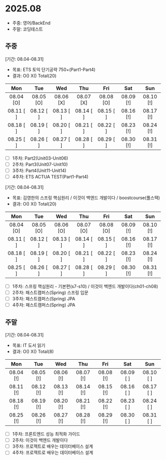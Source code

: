 # 2025.08
- 주중: 영어/BackEnd
- 주말: 코딩테스트

## 주중
[기간: 08.04-08.31]
- 목표: ETS 토익 단기공략 750+(Part1-Part4)
- 결과: O() X() Total(20)

| Mon | Tue | Wed | Thu | Fri | Sat | Sun |
| :---: | :---: | :---: | :---: | :---: | :---: | :---: |
08.04 [O] | 08.05 [O] | 08.06 [X] | 08.07 [X] | 08.08 [O] | 08.09 [!] | 08.10 [!]
08.11 [ ] | 08.12 [ ] | 08.13 [ ] | 08.14 [ ] | 08.15 [ ] | 08.16 [!] | 08.17 [!]
08.18 [ ] | 08.19 [ ] | 08.20 [ ] | 08.21 [ ] | 08.22 [ ] | 08.23 [!] | 08.24 [!]
08.25 [ ] | 08.26 [ ] | 08.27 [ ] | 08.28 [ ] | 08.29 [ ] | 08.30 [!] | 08.31 [!]

- [ ] 1주차: Part2(Unit03-Unit06)
- [ ] 2주차: Part3(Unit07-Unit10)
- [ ] 3주차: Part4(Unit11-Unit14)
- [ ] 4주차: ETS ACTUA TEST(Part1-Part4)

[기간: 08.04-08.31]
- 목표: 김영한의 스프링 핵심원리 / 이것이 백엔드 개발이다 / boostcourse(풀스택)
- 결과: O() X() Total(20)

| Mon | Tue | Wed | Thu | Fri | Sat | Sun |
| :---: | :---: | :---: | :---: | :---: | :---: | :---: |
08.04 [O] | 08.05 [O] | 08.06 [O] | 08.07 [O] | 08.08 [O] | 08.09 [!] | 08.10 [!]
08.11 [ ] | 08.12 [ ] | 08.13 [ ] | 08.14 [ ] | 08.15 [ ] | 08.16 [!] | 08.17 [!]
08.18 [ ] | 08.19 [ ] | 08.20 [ ] | 08.21 [ ] | 08.22 [ ] | 08.23 [!] | 08.24 [!]
08.25 [ ] | 08.26 [ ] | 08.27 [ ] | 08.28 [ ] | 08.29 [ ] | 08.30 [!] | 08.31 [!]

- [ ] 1주차: 스프링 핵심원리 - 기본편(s7-s10) / 이것이 백엔드 개발이다(ch01-ch08)
- [ ] 2주차: 패스트캠퍼스(Spring) 스프링 입문
- [ ] 3주차: 패스트캠퍼스(Spring) JPA
- [ ] 4주차: 패스트캠퍼스(Spring) JPA

## 주말
[기간: 08.04-08.31]
- 목표: IT 도서 읽기
- 결과: O() X() Total(8)

| Mon | Tue | Wed | Thu | Fri | Sat | Sun |
| :---: | :---: | :---: | :---: | :---: | :---: | :---: |
08.04 [!] | 08.05 [!] | 08.06 [!] | 08.07 [!] | 08.08 [!] | 08.09 [ ] | 08.10 [ ]
08.11 [!] | 08.12 [!] | 08.13 [!] | 08.14 [!] | 08.15 [!] | 08.16 [ ] | 08.17 [ ]
08.18 [!] | 08.19 [!] | 08.20 [!] | 08.21 [!] | 08.22 [!] | 08.23 [ ] | 08.24 [ ]
08.25 [!] | 08.26 [!] | 08.27 [!] | 08.28 [!] | 08.29 [!] | 08.30 [ ] | 08.31 [ ]

- [ ] 1주차: 프론트엔드 성능 최적화 가이드
- [ ] 2주차: 이것이 백엔드 개발이다
- [ ] 3주차: 프로젝트로 배우는 데이터베이스 설계
- [ ] 4주차: 프로젝트로 배우는 데이터베이스 설계
